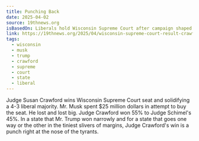 ```yaml
---
title: Punching Back
date: 2025-04-02
source: 19thnews.org
isBasedOn: Liberals hold Wisconsin Supreme Court after campaign shaped heavily by Musk
link: https://19thnews.org/2025/04/wisconsin-supreme-court-result-crawford/
tags:
  - wisconsin
  - musk
  - trump
  - crawford
  - supreme
  - court
  - state
  - liberal
---
```

Judge Susan Crawford wins Wisconsin Supreme Court seat and solidifying a 4-3 liberal majority. Mr. Musk spent $25 million dollars in attempt to buy the seat. He lost and lost big. Judge Crawford won 55% to Judge Schimel's 45%. In a state that Mr. Trump won narrowly and for a state that goes one way or the other in the tiniest slivers of margins, Judge Crawford's win is a punch right at the nose of the tyrants. 


